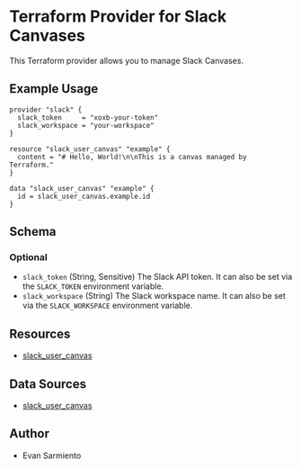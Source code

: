 # Terraform Provider for Slack Canvases

This Terraform provider allows you to manage Slack Canvases.

## Example Usage

```hcl
provider "slack" {
  slack_token     = "xoxb-your-token"
  slack_workspace = "your-workspace"
}

resource "slack_user_canvas" "example" {
  content = "# Hello, World!\n\nThis is a canvas managed by Terraform."
}

data "slack_user_canvas" "example" {
  id = slack_user_canvas.example.id
}
```

## Schema

### Optional

- `slack_token` (String, Sensitive) The Slack API token. It can also be set via the `SLACK_TOKEN` environment variable.
- `slack_workspace` (String) The Slack workspace name. It can also be set via the `SLACK_WORKSPACE` environment variable.

## Resources

- [slack_user_canvas](./docs/resources/user_canvas.md)

## Data Sources

- [slack_user_canvas](./docs/data-sources/user_canvas.md)

## Author

- Evan Sarmiento